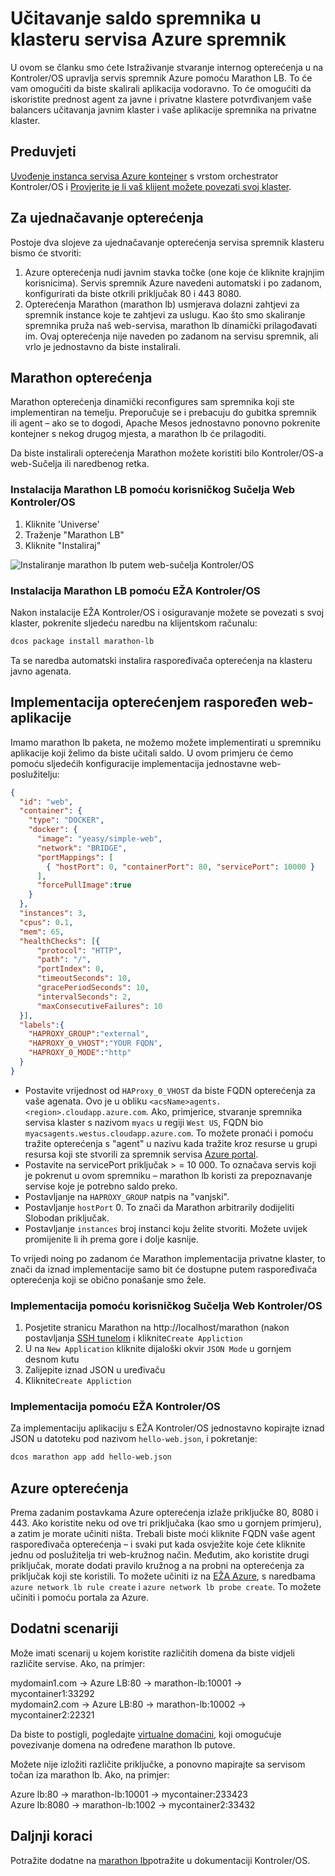 <properties
   pageTitle="Učitavanje saldo spremnika u klasteru servisa Azure spremnik | Microsoft Azure"
   description="Učitavanje saldo preko više spremnika u skupini programa Azure spremnik servisa."
   services="container-service"
   documentationCenter=""
   authors="rgardler"
   manager="timlt"
   editor=""
   tags="acs, azure-container-service"
   keywords="Spremnika, Micro services Kontroler/OS, Azure"/>

<tags
   ms.service="container-service"
   ms.devlang="na"
   ms.topic="get-started-article"
   ms.tgt_pltfrm="na"
   ms.workload="na"
   ms.date="07/11/2016"
   ms.author="rogardle"/>

# <a name="load-balance-containers-in-an-azure-container-service-cluster"></a>Učitavanje saldo spremnika u klasteru servisa Azure spremnik

U ovom se članku smo ćete Istraživanje stvaranje internog opterećenja u na Kontroler/OS upravlja servis spremnik Azure pomoću Marathon LB. To će vam omogućiti da biste skalirali aplikacija vodoravno. To će omogućiti da iskoristite prednost agent za javne i privatne klastere potvrđivanjem vaše balancers učitavanja javnim klaster i vaše aplikacije spremnika na privatne klaster.

## <a name="prerequisites"></a>Preduvjeti

[Uvođenje instanca servisa Azure kontejner](container-service-deployment.md) s vrstom orchestrator Kontroler/OS i [Provjerite je li vaš klijent možete povezati svoj klaster](container-service-connect.md). 

## <a name="load-balancing"></a>Za ujednačavanje opterećenja

Postoje dva slojeve za ujednačavanje opterećenja servisa spremnik klasteru bismo će stvoriti: 

  1. Azure opterećenja nudi javnim stavka točke (one koje će kliknite krajnjim korisnicima). Servis spremnik Azure navedeni automatski i po zadanom, konfigurirati da biste otkrili priključak 80 i 443 8080.
  2. Opterećenja Marathon (marathon lb) usmjerava dolazni zahtjevi za spremnik instance koje te zahtjevi za uslugu. Kao što smo skaliranje spremnika pruža naš web-servisa, marathon lb dinamički prilagođavati im. Ovaj opterećenja nije naveden po zadanom na servisu spremnik, ali vrlo je jednostavno da biste instalirali.

## <a name="marathon-load-balancer"></a>Marathon opterećenja

Marathon opterećenja dinamički reconfigures sam spremnika koji ste implementiran na temelju. Preporučuje se i prebacuju do gubitka spremnik ili agent – ako se to dogodi, Apache Mesos jednostavno ponovno pokrenite kontejner s nekog drugog mjesta, a marathon lb će prilagoditi.

Da biste instalirali opterećenja Marathon možete koristiti bilo Kontroler/OS-a web-Sučelja ili naredbenog retka.

### <a name="install-marathon-lb-using-dcos-web-ui"></a>Instalacija Marathon LB pomoću korisničkog Sučelja Web Kontroler/OS

  1. Kliknite 'Universe'
  2. Traženje "Marathon LB"
  3. Kliknite "Instaliraj"

![Instaliranje marathon lb putem web-sučelja Kontroler/OS](./media/dcos/marathon-lb-install.png)

### <a name="install-marathon-lb-using-the-dcos-cli"></a>Instalacija Marathon LB pomoću EŽA Kontroler/OS

Nakon instalacije EŽA Kontroler/OS i osiguravanje možete se povezati s svoj klaster, pokrenite sljedeću naredbu na klijentskom računalu:

```bash
dcos package install marathon-lb
```

Ta se naredba automatski instalira raspoređivača opterećenja na klasteru javno agenata.

## <a name="deploy-a-load-balanced-web-application"></a>Implementacija opterećenjem raspoređen web-aplikacije

Imamo marathon lb paketa, ne možemo možete implementirati u spremniku aplikacije koji želimo da biste učitali saldo. U ovom primjeru će ćemo pomoću sljedećih konfiguracije implementacija jednostavne web-poslužitelju:

```json
{
  "id": "web",
  "container": {
    "type": "DOCKER",
    "docker": {
      "image": "yeasy/simple-web",
      "network": "BRIDGE",
      "portMappings": [
        { "hostPort": 0, "containerPort": 80, "servicePort": 10000 }
      ],
      "forcePullImage":true
    }
  },
  "instances": 3,
  "cpus": 0.1,
  "mem": 65,
  "healthChecks": [{
      "protocol": "HTTP",
      "path": "/",
      "portIndex": 0,
      "timeoutSeconds": 10,
      "gracePeriodSeconds": 10,
      "intervalSeconds": 2,
      "maxConsecutiveFailures": 10
  }],
  "labels":{
    "HAPROXY_GROUP":"external",
    "HAPROXY_0_VHOST":"YOUR FQDN",
    "HAPROXY_0_MODE":"http"
  }
}

```

  * Postavite vrijednost od `HAProxy_0_VHOST` da biste FQDN opterećenja za vaše agenata. Ovo je u obliku `<acsName>agents.<region>.cloudapp.azure.com`. Ako, primjerice, stvaranje spremnika servisa klaster s nazivom `myacs` u regiji `West US`, FQDN bio `myacsagents.westus.cloudapp.azure.com`. To možete pronaći i pomoću tražite opterećenja s "agent" u nazivu kada tražite kroz resurse u grupi resursa koji ste stvorili za spremnik servisa [Azure portal](https://portal.azure.com).
  * Postavite na servicePort priključak > = 10 000. To označava servis koji je pokrenut u ovom spremniku – marathon lb koristi za prepoznavanje servise koje je potrebno saldo preko.
  * Postavljanje na `HAPROXY_GROUP` natpis na "vanjski".
  * Postavljanje `hostPort` 0. To znači da Marathon arbitrarily dodijeliti Slobodan priključak.
  * Postavljanje `instances` broj instanci koju želite stvoriti. Možete uvijek promijenite li ih prema gore i dolje kasnije.

To vrijedi noing po zadanom će Marathon implementacija privatne klaster, to znači da iznad implementacije samo bit će dostupne putem raspoređivača opterećenja koji se obično ponašanje smo žele.

### <a name="deploy-using-the-dcos-web-ui"></a>Implementacija pomoću korisničkog Sučelja Web Kontroler/OS

  1. Posjetite stranicu Marathon na http://localhost/marathon (nakon postavljanja [SSH tunelom](container-service-connect.md) i kliknite`Create Appliction`
  2. U na `New Application` kliknite dijaloški okvir `JSON Mode` u gornjem desnom kutu
  3. Zalijepite iznad JSON u uređivaču
  4. Kliknite`Create Appliction`

### <a name="deploy-using-the-dcos-cli"></a>Implementacija pomoću EŽA Kontroler/OS

Za implementaciju aplikaciju s EŽA Kontroler/OS jednostavno kopirajte iznad JSON u datoteku pod nazivom `hello-web.json`, i pokretanje:

```bash
dcos marathon app add hello-web.json
```

## <a name="azure-load-balancer"></a>Azure opterećenja

Prema zadanim postavkama Azure opterećenja izlaže priključke 80, 8080 i 443. Ako koristite neku od ove tri priključaka (kao smo u gornjem primjeru), a zatim je morate učiniti ništa. Trebali biste moći kliknite FQDN vaše agent raspoređivača opterećenja – i svaki put kada osvježite koje ćete kliknite jednu od poslužitelja tri web-kružnog način. Međutim, ako koristite drugi priključak, morate dodati pravilo kružnog a na probni na opterećenja za priključak koji ste koristili. To možete učiniti iz na [EŽA Azure](../xplat-cli-azure-resource-manager.md), s naredbama `azure network lb rule create` i `azure network lb probe create`. To možete učiniti i pomoću portala za Azure.


## <a name="additional-scenarios"></a>Dodatni scenariji

Može imati scenarij u kojem koristite različitih domena da biste vidjeli različite servise. Ako, na primjer:

mydomain1.com -> Azure LB:80 -> marathon-lb:10001 -> mycontainer1:33292  
mydomain2.com -> Azure LB:80 -> marathon-lb:10002 -> mycontainer2:22321

Da biste to postigli, pogledajte [virtualne domaćini](https://mesosphere.com/blog/2015/12/04/dcos-marathon-lb/), koji omogućuje povezivanje domena na određene marathon lb putove.

Možete nije izložiti različite priključke, a ponovno mapirajte sa servisom točan iza marathon lb. Ako, na primjer:

Azure lb:80 -> marathon-lb:10001 -> mycontainer:233423  
Azure lb:8080 -> marathon-lb:1002 -> mycontainer2:33432


## <a name="next-steps"></a>Daljnji koraci

Potražite dodatne na [marathon lb](https://dcos.io/docs/1.7/usage/service-discovery/marathon-lb/)potražite u dokumentaciji Kontroler/OS.
